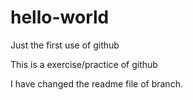 # hello-world
Just the first use of github

This is a exercise/practice of github

I have changed the readme file of branch.
